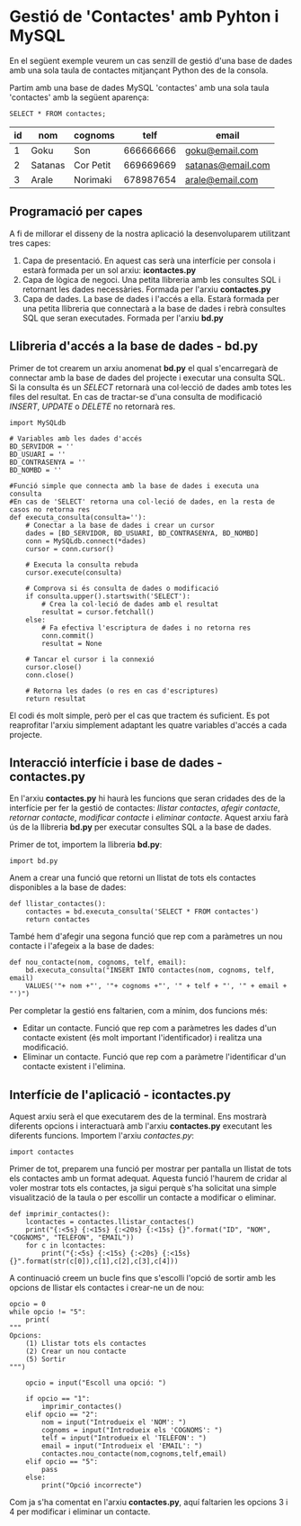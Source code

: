 # Gestió de 'Contactes' amb Pyhton i MySQL
En el següent exemple veurem un cas senzill de gestió d'una base de dades amb una sola taula de contactes mitjançant Python des de la consola.

Partim amb una base de dades MySQL 'contactes' amb una sola taula 'contactes' amb la següent aparença:

`SELECT * FROM contactes;`

|id|nom|cognoms|telf|email|
|--|---|-------|----|-----|
|1|Goku|Son|666666666|goku@email.com|
|2|Satanas|Cor Petit|669669669|satanas@email.com|
|3|Arale|Norimaki|678987654|arale@email.com|

## Programació per capes
A fi de millorar el disseny de la nostra aplicació la desenvoluparem utilitzant tres capes:
1. Capa de presentació. En aquest cas serà una interfície per consola i estarà formada per un sol arxiu: **icontactes.py**
2. Capa de lògica de negoci. Una petita llibreria amb les consultes SQL i retornant les dades necessàries. Formada per l'arxiu **contactes.py**
3. Capa de dades. La base de dades i l'accés a ella. Estarà formada per una petita llibreria que connectarà a la base de dades i rebrà consultes SQL que seran executades. Formada per l'arxiu **bd.py**

## Llibreria d'accés a la base de dades - bd.py
Primer de tot crearem un arxiu anomenat **bd.py** el qual s'encarregarà de connectar amb la base de dades del projecte i executar una consulta SQL. Si la consulta és un *SELECT* retornarà una col·lecció de dades amb totes les files del resultat. En cas de tractar-se d'una consulta de modificació *INSERT*, *UPDATE* o *DELETE* no retornarà res. 
```
import MySQLdb

# Variables amb les dades d'accés
BD_SERVIDOR = ''
BD_USUARI = ''
BD_CONTRASENYA = ''
BD_NOMBD = ''

#Funció simple que connecta amb la base de dades i executa una consulta
#En cas de 'SELECT' retorna una col·leció de dades, en la resta de casos no retorna res
def executa_consulta(consulta=''):
    # Conectar a la base de dades i crear un cursor
    dades = [BD_SERVIDOR, BD_USUARI, BD_CONTRASENYA, BD_NOMBD]
    conn = MySQLdb.connect(*dades)
    cursor = conn.cursor()

    # Executa la consulta rebuda
    cursor.execute(consulta)

    # Comprova si és consulta de dades o modificació
    if consulta.upper().startswith('SELECT'):
        # Crea la col·leció de dades amb el resultat
        resultat = cursor.fetchall()
    else:
        # Fa efectiva l'escriptura de dades i no retorna res
        conn.commit()
        resultat = None

    # Tancar el cursor i la connexió
    cursor.close()
    conn.close()

    # Retorna les dades (o res en cas d'escriptures)
    return resultat
```
El codi és molt simple, però per el cas que tractem és suficient. Es pot reaprofitar l'arxiu simplement adaptant les quatre variables d'accés a cada projecte.

## Interacció interfície i base de dades - contactes.py
En l'arxiu **contactes.py** hi haurà les funcions que seran cridades des de la interfície per fer la gestió de contactes: *llistar contactes*, *afegir contacte*, *retornar contacte*, *modificar contacte* i *eliminar contacte*. Aquest arxiu farà ús de la llibreria **bd.py** per executar consultes SQL a la base de dades.

Primer de tot, importem la llibreria **bd.py**:

`import bd.py`

Anem a crear una funció que retorni un llistat de tots els contactes disponibles a la base de dades:
```
def llistar_contactes():
    contactes = bd.executa_consulta('SELECT * FROM contactes')
    return contactes
```
També hem d'afegir una segona funció que rep com a paràmetres un nou contacte i l'afegeix a la base de dades:
```
def nou_contacte(nom, cognoms, telf, email):
    bd.executa_consulta("INSERT INTO contactes(nom, cognoms, telf, email) 
    VALUES('"+ nom +"', '"+ cognoms +"', '" + telf + "', '" + email + "')")
```
Per completar la gestió ens faltarien, com a mínim, dos funcions més:
* Editar un contacte. Funció que rep com a paràmetres les dades d'un contacte existent (és molt important l'identificador) i realitza una modificació.
* Eliminar un contacte. Funció que rep com a paràmetre l'identificar d'un contacte existent i l'elimina.
## Interfície de l'aplicació - icontactes.py
Aquest arxiu serà el que executarem des de la terminal. Ens mostrarà diferents opcions i interactuarà amb l'arxiu **contactes.py** executant les diferents funcions.
Importem l'arxiu *contactes.py*:

`import contactes`

Primer de tot, preparem una funció per mostrar per pantalla un llistat de tots els contactes amb un format adequat. Aquesta funció l'haurem de cridar al voler mostrar tots els contactes, ja sigui perquè s'ha solicitat una simple visualització de la taula o per escollir un contacte a modificar o eliminar.
```
def imprimir_contactes():
    lcontactes = contactes.llistar_contactes()
    print("{:<5s} {:<15s} {:<20s} {:<15s} {}".format("ID", "NOM", "COGNOMS", "TELÈFON", "EMAIL"))
    for c in lcontactes:
        print("{:<5s} {:<15s} {:<20s} {:<15s} {}".format(str(c[0]),c[1],c[2],c[3],c[4]))

```
A continuació creem un bucle fins que s'escolli l'opció de sortir amb les opcions de llistar els contactes i crear-ne un de nou:
```
opcio = 0
while opcio != "5":
    print(
"""
Opcions:
    (1) Llistar tots els contactes
    (2) Crear un nou contacte
    (5) Sortir
""")

    opcio = input("Escoll una opció: ")

    if opcio == "1":
        imprimir_contactes()
    elif opcio == "2":
        nom = input("Introdueix el 'NOM': ")
        cognoms = input("Introdueix els 'COGNOMS': ")
        telf = input("Introdueix el 'TELÈFON': ")
        email = input("Introdueix el 'EMAIL': ")
        contactes.nou_contacte(nom,cognoms,telf,email)
    elif opcio == "5":
        pass
    else:
        print("Opció incorrecte")

```
Com ja s'ha comentat en l'arxiu **contactes.py**, aquí faltarien les opcions 3 i 4 per modificar i eliminar un contacte.
